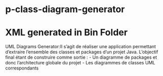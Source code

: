 # p-class-diagram-generator
# XML generated in Bin Folder
UML Diagrams Generator:Il s’agit de réaliser une application permettant d’extraire l’ensemble des classes et packages d’un projet Java. L’objectif final étant de construire comme sortie : - Un diagramme de packages et donc l’architecture globale du projet - Les diagrammes de classes UML correspondants

